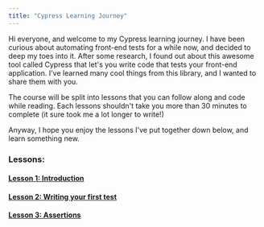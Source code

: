 ```yaml
---
title: "Cypress Learning Journey"
---
```

Hi everyone, and welcome to my Cypress learning journey. I have been curious about automating front-end tests for a while now, and decided to deep my toes into it. After some research, I found out about this awesome tool called Cypress that let's you write code that tests your front-end application. I've learned many cool things from this library, and I wanted to share them with you.

The course will be split into lessons that you can follow along and code while reading. Each lessons shouldn't take you more than 30 minutes to complete (it sure took me a lot longer to write!)

Anyway, I hope you enjoy the lessons I've put together down below, and learn something new.

### Lessons:
#### [Lesson 1: Introduction](Courses/Cypress/Cypress%20-%20Lesson%201.md)
#### [Lesson 2: Writing your first test](Courses/Cypress/Cypress%20-%20Lesson%202.md)
#### [Lesson 3: Assertions](Courses/Cypress/Cypress%20-%20Lesson%203.md)
